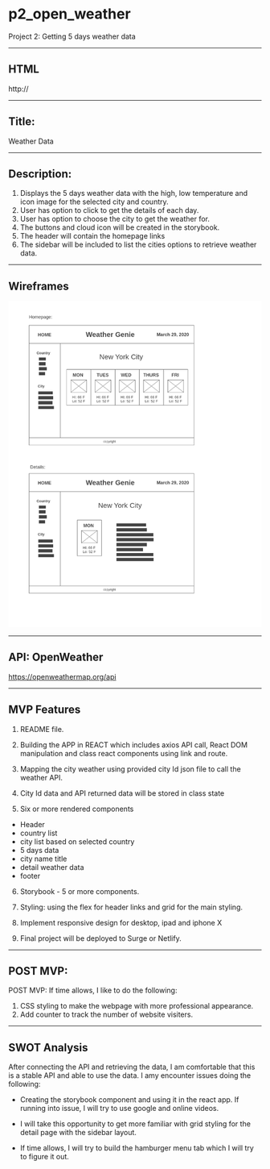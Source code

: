 # p2_open_weather
Project 2: Getting 5 days weather data

---------------------
HTML
---------------------
http://

---------------------
 Title:
---------------------
  Weather Data

---------------------
  Description:
---------------------
1. Displays the 5 days weather data with the high, low temperature and icon image for the selected city and country.
2. User has option to click to get the details of each day.
3. User has option to choose the city to get the weather for.
4. The buttons and cloud icon will be created in the storybook.
5. The header will contain the homepage links
6. The sidebar will be included to list the cities options to retrieve weather data.

---------------------
Wireframes
---------------------
![](./P2_wireframe.png)

---------------------
  API: OpenWeather
---------------------
https://openweathermap.org/api

---------------------
  MVP Features
---------------------
1. README file.

2. Building the APP in REACT which includes axios API call, React DOM manipulation and class react components using link and route.

3. Mapping the city weather using provided city Id json file to call the weather API.

4. City Id data and API returned data will be stored in class state 

5. Six or more rendered components 
  - Header 
  - country list
  - city list based on selected country
  - 5 days data
  - city name title
  - detail weather data
  - footer

6. Storybook - 5 or more components.

7. Styling:  using the flex for header links and grid for the main styling.

8. Implement responsive design for desktop, ipad and iphone X

9. Final project will be deployed to Surge or Netlify.

---------------------
  POST MVP:
---------------------
POST MVP: If time allows, I like to do the following:

1. CSS styling to make the webpage with more professional appearance.
2. Add counter to track the number of website visiters.

---------------------
SWOT Analysis
---------------------
After connecting the API and retrieving the data, I am comfortable that this is a stable API and able to use the data. I amy encounter issues doing the following:

 - Creating the storybook component and using it in the react app. If running into issue, I will try to use google and online videos.

 - I will take this opportunity to get more familiar with grid styling for the detail page with the sidebar layout.

 - If time allows, I will try to build the hamburger menu tab which I will try to figure it out.

